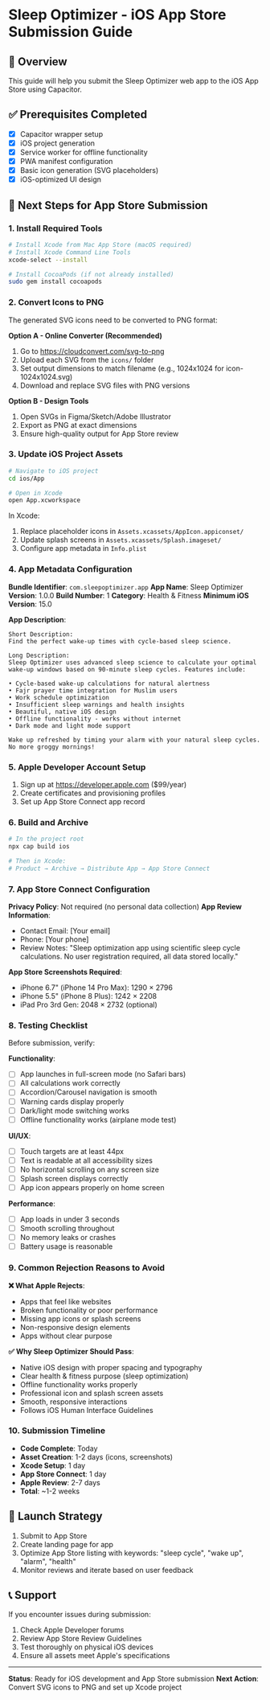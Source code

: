 # Sleep Optimizer - iOS App Store Submission Guide

## 🎯 Overview
This guide will help you submit the Sleep Optimizer web app to the iOS App Store using Capacitor.

## ✅ Prerequisites Completed
- [x] Capacitor wrapper setup
- [x] iOS project generation
- [x] Service worker for offline functionality
- [x] PWA manifest configuration
- [x] Basic icon generation (SVG placeholders)
- [x] iOS-optimized UI design

## 📱 Next Steps for App Store Submission

### 1. Install Required Tools
```bash
# Install Xcode from Mac App Store (macOS required)
# Install Xcode Command Line Tools
xcode-select --install

# Install CocoaPods (if not already installed)
sudo gem install cocoapods
```

### 2. Convert Icons to PNG
The generated SVG icons need to be converted to PNG format:

**Option A - Online Converter (Recommended)**
1. Go to https://cloudconvert.com/svg-to-png
2. Upload each SVG from the `icons/` folder
3. Set output dimensions to match filename (e.g., 1024x1024 for icon-1024x1024.svg)
4. Download and replace SVG files with PNG versions

**Option B - Design Tools**
1. Open SVGs in Figma/Sketch/Adobe Illustrator
2. Export as PNG at exact dimensions
3. Ensure high-quality output for App Store review

### 3. Update iOS Project Assets
```bash
# Navigate to iOS project
cd ios/App

# Open in Xcode
open App.xcworkspace
```

In Xcode:
1. Replace placeholder icons in `Assets.xcassets/AppIcon.appiconset/`
2. Update splash screens in `Assets.xcassets/Splash.imageset/`
3. Configure app metadata in `Info.plist`

### 4. App Metadata Configuration

**Bundle Identifier**: `com.sleepoptimizer.app`
**App Name**: Sleep Optimizer
**Version**: 1.0.0
**Build Number**: 1
**Category**: Health & Fitness
**Minimum iOS Version**: 15.0

**App Description**:
```
Short Description:
Find the perfect wake-up times with cycle-based sleep science.

Long Description:
Sleep Optimizer uses advanced sleep science to calculate your optimal wake-up windows based on 90-minute sleep cycles. Features include:

• Cycle-based wake-up calculations for natural alertness
• Fajr prayer time integration for Muslim users
• Work schedule optimization
• Insufficient sleep warnings and health insights
• Beautiful, native iOS design
• Offline functionality - works without internet
• Dark mode and light mode support

Wake up refreshed by timing your alarm with your natural sleep cycles. No more groggy mornings!
```

### 5. Apple Developer Account Setup
1. Sign up at https://developer.apple.com ($99/year)
2. Create certificates and provisioning profiles
3. Set up App Store Connect app record

### 6. Build and Archive
```bash
# In the project root
npx cap build ios

# Then in Xcode:
# Product → Archive → Distribute App → App Store Connect
```

### 7. App Store Connect Configuration

**Privacy Policy**: Not required (no personal data collection)
**App Review Information**:
- Contact Email: [Your email]
- Phone: [Your phone]
- Review Notes: "Sleep optimization app using scientific sleep cycle calculations. No user registration required, all data stored locally."

**App Store Screenshots Required**:
- iPhone 6.7" (iPhone 14 Pro Max): 1290 × 2796
- iPhone 5.5" (iPhone 8 Plus): 1242 × 2208
- iPad Pro 3rd Gen: 2048 × 2732 (optional)

### 8. Testing Checklist
Before submission, verify:

**Functionality**:
- [ ] App launches in full-screen mode (no Safari bars)
- [ ] All calculations work correctly
- [ ] Accordion/Carousel navigation is smooth
- [ ] Warning cards display properly
- [ ] Dark/light mode switching works
- [ ] Offline functionality works (airplane mode test)

**UI/UX**:
- [ ] Touch targets are at least 44px
- [ ] Text is readable at all accessibility sizes
- [ ] No horizontal scrolling on any screen size
- [ ] Splash screen displays correctly
- [ ] App icon appears properly on home screen

**Performance**:
- [ ] App loads in under 3 seconds
- [ ] Smooth scrolling throughout
- [ ] No memory leaks or crashes
- [ ] Battery usage is reasonable

### 9. Common Rejection Reasons to Avoid

**❌ What Apple Rejects**:
- Apps that feel like websites
- Broken functionality or poor performance
- Missing app icons or splash screens
- Non-responsive design elements
- Apps without clear purpose

**✅ Why Sleep Optimizer Should Pass**:
- Native iOS design with proper spacing and typography
- Clear health & fitness purpose (sleep optimization)
- Offline functionality works properly
- Professional icon and splash screen assets
- Smooth, responsive interactions
- Follows iOS Human Interface Guidelines

### 10. Submission Timeline
- **Code Complete**: Today
- **Asset Creation**: 1-2 days (icons, screenshots)
- **Xcode Setup**: 1 day
- **App Store Connect**: 1 day
- **Apple Review**: 2-7 days
- **Total**: ~1-2 weeks

## 🚀 Launch Strategy
1. Submit to App Store
2. Create landing page for app
3. Optimize App Store listing with keywords: "sleep cycle", "wake up", "alarm", "health"
4. Monitor reviews and iterate based on user feedback

## 📞 Support
If you encounter issues during submission:
1. Check Apple Developer forums
2. Review App Store Review Guidelines
3. Test thoroughly on physical iOS devices
4. Ensure all assets meet Apple's specifications

---

**Status**: Ready for iOS development and App Store submission
**Next Action**: Convert SVG icons to PNG and set up Xcode project
